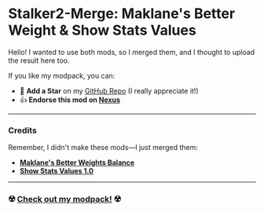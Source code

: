 # Stalker2-Merge: Maklane's Better Weight & Show Stats Values

Hello! I wanted to use both mods, so I merged them, and I thought to upload the result here too.

If you like my modpack, you can:
- 🌟 **Add a Star** on my [GitHub Repo](#) (I really appreciate it!)
- 👍 **Endorse this mod on [Nexus](https://www.nexusmods.com/stalker2heartofchornobyl/mods/579)**

---

### Credits
Remember, I didn't make these mods—I just merged them:
- **[Maklane's Better Weights Balance](https://www.nexusmods.com/stalker2heartofchornobyl/mods/139)**
- **[Show Stats Values 1.0](https://www.nexusmods.com/stalker2heartofchornobyl/mods/545)**

---

### ☢️ [Check out my modpack!](https://www.nexusmods.com/stalker2heartofchornobyl/mods/402) ☢️
